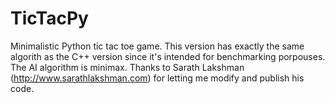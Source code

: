 TicTacPy
====

Minimalistic Python tic tac toe game. This version has exactly the same algorith as the C++ version since it's intended for benchmarking porpouses. 
The AI algorithm is minimax. Thanks to Sarath Lakshman (http://www.sarathlakshman.com) for letting me modify and publish his code.
